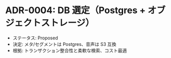 # ADR-0004: DB 選定（Postgres + オブジェクトストレージ）

- ステータス: Proposed
- 決定: メタ/セグメントは Postgres、音声は S3 互換
- 根拠: トランザクション整合性と柔軟な検索、コスト最適